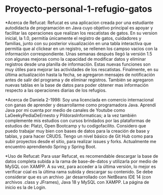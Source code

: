 # Proyecto-personal-1-refugio-gatos

*Acerca de Refucat:
Refucat es una aplicacion creada por una estudiante autodidacta de programación en Java cuyo objetivo principal es apoyar y facilitar las operaciones que realizan los rescatistas de gatos.
En su version inicial, la 1.0, permitía únicamente el registro de gatos, cuidadores y familias, junto con su posterior visualización en una tabla interactiva que permitía que al clickear en un registro, se rellenen los campso vacios con la información correspondiente.
Unas semanas después llegó la versión 1.5 con algunas mejoras como la capacidad de modificar datos y eliminar registros desde una planilla de informacíón. Estas nuevas funciones son muy útiles para mejorar las actividades de los rescatistas.
Finalmente, en su última actualización hasta la fecha, se agregaron mensajes de notificación antes de salir del programa y de eliminar registros. También se agregaron nuevas tablas en la base de datos para poder obtener mas información respecto a las operaciones diarias de los refugios.

*Acerca de Daniela 2-1998:
Soy una licenciada en comercio internacional con ganas de aprender y desarrollarme como programadora Java. Aprendí Java por mi cuenta por medio de canales de Youtube como LaGeekyPediaDeErnesto y PildorasInformaticas; a la vez también complemente mis estudios con cursos brindados por las plataformas de estudios de: Platzi, Open Bootcamp y tu codigofacilito. 
Considero que puedo trabajar muy bien con bases de datos para la creación de base y tablas, y para hacer CRUDS. Tengo un nivel básico de Git Hub como para subir proyectos desde el sitio, para realizar issues y forks. Actualmente me encuentro aprendiendo Spring y Spring Boot.

*Uso de Refucat:
Para usar Refucat, es recomendable descargar la base de datos completa subida a la rama de base-de-datos y utilizarla por medio de MySQL con XAMPP. A su vez, para acceder a la última versión, lo mejor es verificar cúal es la última rama subida y descargar su contenido. 
Se debe considerar que es un archivo .jar desarrollado con NetBeans IDE 14 (con archivos .class y JFrames), Java 18 y MySQL con XAMPP.
La página de inicio es la de Login.
